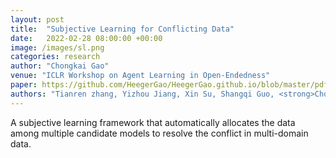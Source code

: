 ```yaml
---
layout: post
title:  "Subjective Learning for Conflicting Data"
date:   2022-02-28 08:00:00 +00:00
image: /images/sl.png
categories: research
author: "Chongkai Gao"
venue: "ICLR Workshop on Agent Learning in Open-Endedness"
paper: https://github.com/HeegerGao/HeegerGao.github.io/blob/master/pdfs/subjective_learning_for_confli.pdf
authors: "Tianren zhang, Yizhou Jiang, Xin Su, Shangqi Guo, <strong>Chongkai Gao</strong> and Feng Chen"
---
```

A subjective learning framework that automatically allocates the data among multiple candidate models to resolve the conflict in multi-domain data.
